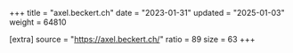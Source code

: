+++
title = "axel.beckert.ch"
date = "2023-01-31"
updated = "2025-01-03"
weight = 64810

[extra]
source = "https://axel.beckert.ch/"
ratio = 89
size = 63
+++
